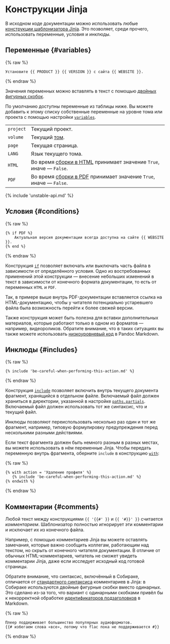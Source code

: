 # Конструкции Jinja

В исходном коде документации можно использовать любые [конструкции шаблонизатора Jinja](https://jinja.palletsprojects.com/en/3.1.x/templates/). Это позволяет, среди прочего, использовать переменные, условия и инклюды.

## Переменные {#variables}

{% raw %}
```jinja
Установите {{ PRODUCT }} {{ VERSION }} с сайта {{ WEBSITE }}.
```
{% endraw %}

Значения переменных можно вставлять в текст с помощью [двойных фигурных скобок](https://jinja.palletsprojects.com/en/3.1.x/templates/#variables).

По умолчанию доступны переменные из таблицы ниже. Вы можете добавить к этому списку собственные переменные на уровне тома или проекта с помощью настройки [`variables`](../5-reference/1-configuration.md#volume.variables).

|           |                                                                                          |
|-----------|------------------------------------------------------------------------------------------|
| `project` | Текущий проект.                                                                          |
| `volume`  | Текущий [том](../1-overview/01-terms.md).                                              |
| `page`    | Текущая страница.                                                                        |
| `LANG`    | Язык текущего тома.                                                                      |
| `HTML`    | Во время [сборки в HTML](../3-run/1-html.md) принимает значение `True`, иначе — `False`. |
| `PDF`     | Во время [сборки в PDF](../3-run/2-pdf.md) принимает значение `True`, иначе — `False`.   |

{% include 'unstable-api.md' %}

## Условия {#conditions}

{% raw %}
```jinja
{% if PDF %}
    Актуальная версия документации всегда доступна на сайте {{ WEBSITE }}.
{% end %}
```
{% endraw %}

Конструкция [`if`](https://jinja.palletsprojects.com/en/3.1.x/templates/#if) позволяет включать или выключать часть файла в зависимости от определённого условия. Одно из востребованных применений этой конструкции — внесение небольших изменений в текст в зависимости от конечного формата документации, то есть от переменных `HTML` и `PDF`.

Так, в примере выше внутрь PDF-документации вставляется ссылка на HTML-документацию, чтобы у читателя потенциально устаревшего файла была возможность перейти к более свежей версии.

Также конструкция может быть полезна для вставки дополнительных материалов, которые работают только в одном из форматов — например, видеороликов. Обратите внимание, что в таких ситуациях вы также можете использовать [низкоуровневый код](../1-overview/91-markdown.md#raw) в Pandoc Markdown.

## Инклюды {#includes}

{% raw %}
```jinja
{% include 'be-careful-when-performing-this-action.md' %}
```
{% endraw %}

Конструкция [`include`](https://jinja.palletsprojects.com/en/3.1.x/templates/#include) позволяет включить внутрь текущего документа фрагмент, хранящийся в отдельном файле. Включаемый файл должен храниться в директории, указанной в настройке [`paths.partials`](../5-reference/1-configuration.md#volume.paths.partials). Включаемый файл должен использовать тот же синтаксис, что и текущий файл.

Инклюды позволяют переиспользовать несколько раз один и тот же фрагмент, например, типовую формулировку предупреждения перед несколькими разными действиями.

Если текст фрагмента должен быть немного разным в разных местах, вы можете использовать в нём переменные Jinja. Чтобы передать переменную внутрь фрагмента, оберните `include` в конструкцию [`with`](https://jinja.palletsprojects.com/en/3.1.x/templates/#with-statement):

{% raw %}
```jinja
{% with action = 'Удаление профиля' %}
   {% include 'be-careful-when-performing-this-action.md' %}
{% endwith %}
```
{% endraw %}

## Комментарии {#comments}

Любой текст между конструкциями `{{ '{{#' }}` и `{{ '#}}' }}` считается _комментарием_. Шаблонизатор полностью игнорирует эти комментарии и исключает их из конечного файла.

Например, с помощью комментариев Jinja вы можете оставлять замечания, которые важно сообщить коллегам, работающим над текстом, но скрыть от конечного читателя документации. В отличие от обычных HTML-комментариев, читатель не сможет увидеть комментарии Jinja, даже если исследует исходный код готовой страницы.

Обратите внимание, что синтаксис, включённый в Собираке, отличается от [стандартного синтаксиса](https://jinja.palletsprojects.com/en/3.1.x/templates/#comments) комментариев в Jinja: в Собираке используются двойные фигурные скобки вместо одинарных. Это сделано из-за того, что вариант с одинарными скобками привёл бы к некорректной обработке [идентификаторов подзаголовков](../1-overview/91-markdown.md#subheaders) в Markdown.

{% raw %}
```jinja
Плеер поддерживает большинство популярных аудиоформатов.
{{# избегаем слова «все», потому что flac пока не поддерживается #}}
```
{% endraw %}